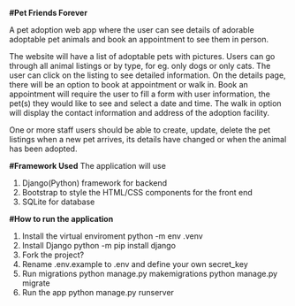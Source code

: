 **#Pet Friends Forever**

A pet adoption web app where the user can see details of adorable adoptable pet animals and book an appointment to see them in person.

The website will have a list of adoptable pets with pictures. Users can go through all animal listings or by type, for eg. only dogs or only cats.
The user can click on the listing to see detailed information. On the details page, there will be an option to book at appointment or walk in. Book an appointment will require the user to fill a form with user information, the pet(s) they would like to see and select a date and time. The walk in option will display the contact information and address of the adoption facility.

One or more staff users should be able to create, update, delete the pet listings when a new pet arrives, its details have changed or when the animal has been adopted.

**#Framework Used**
The application will use 
1. Django(Python) framework for backend
2. Bootstrap to style the HTML/CSS components for the front end
3. SQLite for database

**#How to run the application**
1. Install the virtual enviroment
   python -m env .venv
2. Install Django
   python -m pip install django
3. Fork the project?
4. Rename .env.example to .env and define your own secret_key
4. Run migrations
   python manage.py makemigrations
   python manage.py migrate
5. Run the app 
   python manage.py runserver
   
